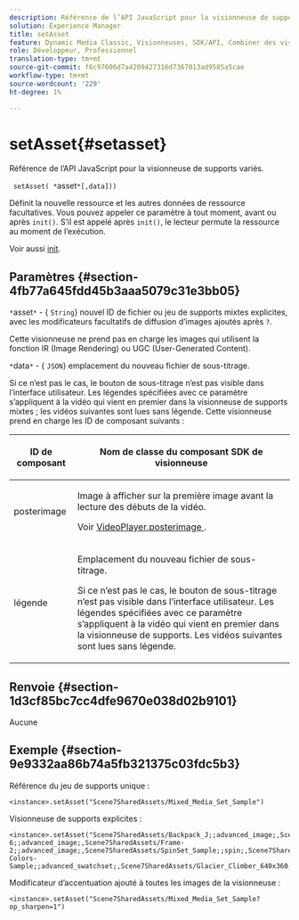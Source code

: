 ```yaml
---
description: Référence de l’API JavaScript pour la visionneuse de supports variés.
solution: Experience Manager
title: setAsset
feature: Dynamic Media Classic, Visionneuses, SDK/API, Combiner des visionneuses de supports
role: Développeur, Professionnel
translation-type: tm+mt
source-git-commit: f6c97606d7a4209427316d7367013ad9585a5cae
workflow-type: tm+mt
source-wordcount: '229'
ht-degree: 1%

---
```



# setAsset{#setasset}

Référence de l’API JavaScript pour la visionneuse de supports variés.

` setAsset( *`asset`*[,data]))`

Définit la nouvelle ressource et les autres données de ressource facultatives. Vous pouvez appeler ce paramètre à tout moment, avant ou après `init()`. S’il est appelé après `init()`, le lecteur permute la ressource au moment de l’exécution.

Voir aussi [init](../../../c-html5-s7-aem-asset-viewers/c-html5-mixedmedia-viewer-about/c-html5-mixedmedia-viewer-javascriptapiref/r-html5-mixedmedia-javascriptapiref-init.md#reference-bb4428c155e541b79797f96e17c068ae).

## Paramètres {#section-4fb77a645fdd45b3aaa5079c31e3bb05}

`*`asset`*` - {  `String`} nouvel ID de fichier ou jeu de supports mixtes explicites, avec les modificateurs facultatifs de diffusion d’images ajoutés après  `?`.

Cette visionneuse ne prend pas en charge les images qui utilisent la fonction IR (Image Rendering) ou UGC (User-Generated Content).

`*`data`*` - {  `JSON`} emplacement du nouveau fichier de sous-titrage.

Si ce n’est pas le cas, le bouton de sous-titrage n’est pas visible dans l’interface utilisateur. Les légendes spécifiées avec ce paramètre s’appliquent à la vidéo qui vient en premier dans la visionneuse de supports mixtes ; les vidéos suivantes sont lues sans légende. Cette visionneuse prend en charge les ID de composant suivants :

<table id="table_7B5DD9303EF44ADD847B13FFEAD135D9"> 
 <thead> 
  <tr> 
   <th colname="col1" class="entry"> <p>ID de composant </p> </th> 
   <th colname="col2" class="entry"> <p>Nom de classe du composant SDK de visionneuse </p> </th> 
  </tr> 
 </thead>
 <tbody> 
  <tr> 
   <td colname="col1"> <p> <span class="codeph"> posterimage  </span> </p> </td> 
   <td colname="col2"> <p>Image à afficher sur la première image avant la lecture des débuts de la vidéo. </p> <p>Voir <a href="../../../c-html5-s7-aem-asset-viewers/c-html5-mixedmedia-viewer-about/r-html5-mixedmedia-viewer-config-attrib/r-html5-mixedmedia-viewer-config-attrib-videoplayer-posterimage.md#reference-f424ad0f278b4d14b86ea55e3a73c52b" format="dita" scope="local"> VideoPlayer.posterimage </a>. </p> </td> 
  </tr> 
  <tr> 
   <td colname="col1"> <p> <span class="codeph"> légende  </span> </p> </td> 
   <td colname="col2"> <p> Emplacement du nouveau fichier de sous-titrage. </p> <p>Si ce n’est pas le cas, le bouton de sous-titrage n’est pas visible dans l’interface utilisateur. Les légendes spécifiées avec ce paramètre s’appliquent à la vidéo qui vient en premier dans la visionneuse de supports. Les vidéos suivantes sont lues sans légende. </p> </td> 
  </tr> 
 </tbody> 
</table>

## Renvoie {#section-1d3cf85bc7cc4dfe9670e038d02b9101}

Aucune

## Exemple {#section-9e9332aa86b74a5fb321375c03fdc5b3}

Référence du jeu de supports unique :

```
<instance>.setAsset("Scene7SharedAssets/Mixed_Media_Set_Sample")
```

Visionneuse de supports explicites :

```
<instance>.setAsset("Scene7SharedAssets/Backpack_J;;advanced_image;,Scene7SharedAssets/Frame-6;;advanced_image;,Scene7SharedAssets/Frame-2;;advanced_image;,Scene7SharedAssets/SpinSet_Sample;;spin;,Scene7SharedAssets/ImageSet-Colors-Sample;;advanced_swatchset;,Scene7SharedAssets/Glacier_Climber_640x360;Scene7SharedAssets/Glacier_Climber_640x360;video;")
```

Modificateur d’accentuation ajouté à toutes les images de la visionneuse :

```
<instance>.setAsset("Scene7SharedAssets/Mixed_Media_Set_Sample?op_sharpen=1")
```

